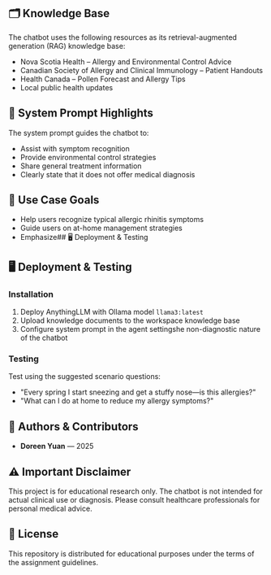 ## 🗂 Knowledge Base
The chatbot uses the following resources as its retrieval-augmented generation (RAG) knowledge base:
- Nova Scotia Health – Allergy and Environmental Control Advice
- Canadian Society of Allergy and Clinical Immunology – Patient Handouts
- Health Canada – Pollen Forecast and Allergy Tips
- Local public health updates
## 💬 System Prompt Highlights
The system prompt guides the chatbot to:
- Assist with symptom recognition
- Provide environmental control strategies
- Share general treatment information
- Clearly state that it does not offer medical diagnosis
## 🎯 Use Case Goals
- Help users recognize typical allergic rhinitis symptoms
- Guide users on at-home management strategies
- Emphasize## 🖥 Deployment & Testing
## 🖥 Deployment & Testing
### Installation
1. Deploy AnythingLLM with Ollama model `llama3:latest`
2. Upload knowledge documents to the workspace knowledge base
3. Configure system prompt in the agent settingshe non-diagnostic nature of the chatbot
### Testing
Test using the suggested scenario questions:
- "Every spring I start sneezing and get a stuffy nose—is this allergies?"
- "What can I do at home to reduce my allergy symptoms?"
## 👥 Authors & Contributors
- **Doreen Yuan** — 2025
## ⚠ Important Disclaimer
This project is for educational research only. The chatbot is not intended for actual clinical use or diagnosis. Please consult healthcare professionals for personal medical advice.
## 📜 License
This repository is distributed for educational purposes under the terms of the assignment guidelines.
